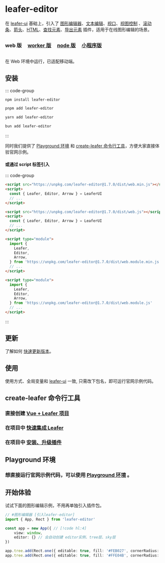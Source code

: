 <script setup>
import Case from '/component/Case.vue'
</script>

# leafer-editor

在 [leafer-ui](/guide/install/ui/start.md) 基础上，引入了 [图形编辑器](/plugin/in/editor/index.md)、[文本编辑](/plugin/in/text-editor/index.md)、[视口](/plugin/in/viewport/index.md)、[视图控制](/plugin/in/view/index.md) 、[滚动条](/plugin/in/scroll/index.md)、[箭头](/plugin/in/arrow/index.md)、[HTML](/plugin/in/html/index.md)、[查找元素](/plugin/in/find/index.md)、[导出元素](/plugin/in/export/index.md) 插件，适用于在线图形编辑的场景。

##

### web 版 &nbsp; &nbsp; [worker 版](/guide/install/editor/worker/start.md) &nbsp; &nbsp; [node 版](/guide/install/editor/node/start.md) &nbsp; &nbsp; [小程序版](/guide/install/editor/miniapp/start.md)

##

在 Web 环境中运行，已适配移动端。

## 安装

::: code-group

```sh [npm]
npm install leafer-editor
```

```sh [pnpm]
pnpm add leafer-editor
```

```sh [yarn]
yarn add leafer-editor
```

```sh [bun]
bun add leafer-editor
```

:::

同时我们提供了 [Playground 环境](/guide/runtime.md) 和 [create-leafer 命令行工具](/create/leafer.md)，方便大家直接体验官网示例。

#### 或通过 script 标签引入

::: code-group

```html [web.min]
<script src="https://unpkg.com/leafer-editor@1.7.0/dist/web.min.js"></script>
<script>
  const { Leafer, Editor, Arrow } = LeaferUI
  // ...
</script>
```

```html [web]
<script src="https://unpkg.com/leafer-editor@1.7.0/dist/web.js"></script>
<script>
  const { Leafer, Editor, Arrow } = LeaferUI
  // ...
</script>
```

```html [module.min]
<script type="module">
  import {
    Leafer,
    Editor,
    Arrow,
  } from 'https://unpkg.com/leafer-editor@1.7.0/dist/web.module.min.js'
  // ...
</script>
```

```html [module]
<script type="module">
  import {
    Leafer,
    Editor,
    Arrow,
  } from 'https://unpkg.com/leafer-editor@1.7.0/dist/web.module.js'
  // ...
</script>
```

<!-- https://unpkg.com 无法访问时，可替换为 https://cdn.jsdelivr.net/npm -->

:::

## 更新

了解如何 [快速更新版本](/guide/update.md)。

## 使用

使用方式、全局变量和 [leafer-ui](/guide/install/ui/start.md) 一致, 只需改下包名，即可运行官网示例代码。

## create-leafer 命令行工具

### 直接创建 [Vue + Leafer 项目](/create/leafer.md)

### 在项目中 [快速集成 Leafer](/create/leafer.md)

### 在项目中 [安装、升级插件](/create/leafer.md)

## Playground 环境

### 想直接运行官网示例代码，可以使用 [Playground 环境](/guide/runtime.md) 。

## 开始体验

<case name="Editor" index=2 count=2 x=20></case>

试试下面的图形编辑示例，不用再单独引入插件包。

```ts
// #图形编辑器 [引入leafer-editor]
import { App, Rect } from 'leafer-editor'

const app = new App({ // [!code hl:4]
    view: window,
    editor: {} // 会自动创建 editor实例、tree层、sky层
})

app.tree.add(Rect.one({ editable: true, fill: '#FEB027', cornerRadius: [20, 0, 0, 20] }, 100, 100))
app.tree.add(Rect.one({ editable: true, fill: '#FFE04B', cornerRadius: [0, 20, 20, 0] }, 300, 100))
```
